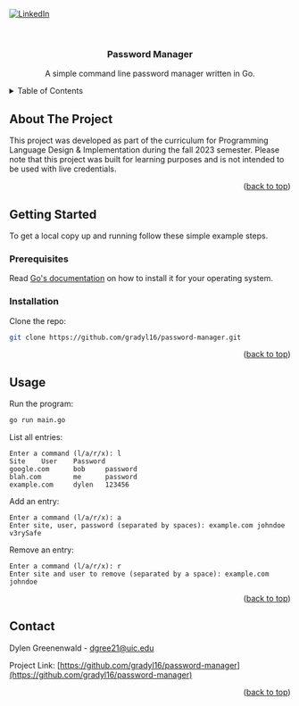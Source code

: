 <a name="readme-top"></a>

<!-- PROJECT SHIELDS -->
<!--
*** https://www.markdownguide.org/basic-syntax/#reference-style-links
-->
[![LinkedIn][linkedin-shield]][linkedin-url]

<!-- PROJECT DESCRIPTION -->
<br />
<div align="center">
<h3 align="center">Password Manager</h3>

  <p align="center">
    A simple command line password manager written in Go.
  </p>
</div>



<!-- TABLE OF CONTENTS -->
<details>
  <summary>Table of Contents</summary>
  <ol>
    <li>
      <a href="#about-the-project">About The Project</a>
    </li>
    <li>
      <a href="#getting-started">Getting Started</a>
      <ul>
        <li><a href="#prerequisites">Prerequisites</a></li>
        <li><a href="#installation">Installation</a></li>
      </ul>
    </li>
    <li><a href="#usage">Usage</a></li>
    <li><a href="#contact">Contact</a></li>
  </ol>
</details>



<!-- ABOUT THE PROJECT -->
## About The Project

This project was developed as part of the curriculum for Programming Language Design & Implementation during the fall 2023 semester. Please note that this project was built for learning purposes and is not intended to be used with live credentials.

<p align="right">(<a href="#readme-top">back to top</a>)</p>


<!-- GETTING STARTED -->
## Getting Started

To get a local copy up and running follow these simple example steps.

### Prerequisites

Read [Go's documentation](https://go.dev/doc/install) on how to install it for your operating system.

### Installation

Clone the repo:

```sh
git clone https://github.com/gradyl16/password-manager.git
```

<p align="right">(<a href="#readme-top">back to top</a>)</p>



<!-- USAGE EXAMPLES -->
## Usage

Run the program:

```sh
go run main.go
```

List all entries:

```
Enter a command (l/a/r/x): l
Site    User    Password
google.com      bob     password
blah.com        me      password
example.com     dylen   123456
```

Add an entry:

```
Enter a command (l/a/r/x): a
Enter site, user, password (separated by spaces): example.com johndoe v3rySafe
```

Remove an entry:

```
Enter a command (l/a/r/x): r        
Enter site and user to remove (separated by a space): example.com johndoe
```

<p align="right">(<a href="#readme-top">back to top</a>)</p>


<!-- CONTACT -->
## Contact

Dylen Greenenwald - dgree21@uic.edu

Project Link: [https://github.com/gradyl16/password-manager](https://github.com/gradyl16/password-manager)

<p align="right">(<a href="#readme-top">back to top</a>)</p>



<!-- MARKDOWN LINKS & IMAGES -->
<!-- https://www.markdownguide.org/basic-syntax/#reference-style-links -->
[contributors-shield]: https://img.shields.io/github/contributors/gradyl16/password-manager.svg?style=for-the-badge
[contributors-url]: https://github.com/gradyl16/password-manager/graphs/contributors
[forks-shield]: https://img.shields.io/github/forks/gradyl16/password-manager.svg?style=for-the-badge
[forks-url]: https://github.com/gradyl16/password-manager/network/members
[stars-shield]: https://img.shields.io/github/stars/gradyl16/password-manager.svg?style=for-the-badge
[stars-url]: https://github.com/gradyl16/password-manager/stargazers
[issues-shield]: https://img.shields.io/github/issues/gradyl16/password-manager.svg?style=for-the-badge
[issues-url]: https://github.com/gradyl16/password-manager/issues
[linkedin-shield]: https://img.shields.io/badge/-LinkedIn-black.svg?style=for-the-badge&logo=linkedin&colorB=555
[linkedin-url]: https://linkedin.com/in/gradyl16
